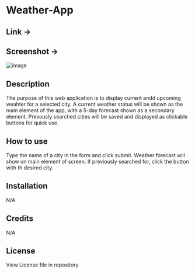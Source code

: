 # Weather-App

## Link ->

## Screenshot ->
![image](https://github.com/Hans-Doderlein/Weather-App/assets/132940852/99af8144-b9b3-4f85-bb69-6156b87d5636)



## Description

The purpose of this web application is to display current andd upcoming weahter for a selected city.
A current weather status will be shown as the main element of the app, with a 5-day forecast shown as a secondary element.
Prevously searched cities will be saved and displayed as clickable buttons for quick use.

## How to use

Type the name of a city in the form and click submit. Weather forecast will show on main element of screen. If previously searched for, click the button with th desired city.

## Installation

N/A

## Credits

N/A

## License

View License file in repository
